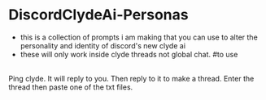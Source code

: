 # DiscordClydeAi-Personas

- this is a collection of prompts i am making that you can use to alter the personality and identity of discord's new clyde ai
- these will only work inside clyde threads not global chat.
#to use
 <br>
 Ping clyde. It will reply to you. Then reply to it to make a thread. Enter the thread then paste one of the txt files.
